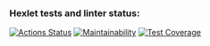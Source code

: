 ### Hexlet tests and linter status:
[![Actions Status](https://github.com/pitmak/backend-project-4/workflows/hexlet-check/badge.svg)](https://github.com/pitmak/backend-project-4/actions)
[![Maintainability](https://api.codeclimate.com/v1/badges/7ebd0abf8fd0473bca17/maintainability)](https://codeclimate.com/github/pitmak/backend-project-4/maintainability)
[![Test Coverage](https://api.codeclimate.com/v1/badges/7ebd0abf8fd0473bca17/test_coverage)](https://codeclimate.com/github/pitmak/backend-project-4/test_coverage)
